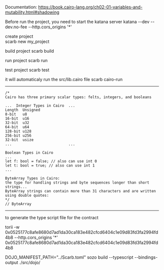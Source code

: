 Documentation: https://book.cairo-lang.org/ch02-01-variables-and-mutability.html#shadowing

Before run the project, you need to start the katana server
katana --dev --dev.no-fee --http.cors_origins '*'


create project  
scarb new my_project

build project
scarb build

run project
scarb run

test project
scarb test


it will automaticaly run the src/lib.cairo file
scarb cairo-run




-----------------------------------------
    /*
    Cairo has three primary scalar types: felts, integers, and booleans

    ...  Integer Types in Cairo  ...
    Length	Unsigned
    8-bit	u8
    16-bit	u16
    32-bit	u32
    64-bit	u64
    128-bit	u128
    256-bit	u256
    32-bit	usize
    ...                          ...

    Boolean Types in Cairo
    ...
    let f: bool = false; // also can use int 0
    let t: bool = true; // also can use int 1
    ...

    ByteArray Types in Cairo:
    the type for handling strings and byte sequences longer than short strings...
    ByteArray strings can contain more than 31 characters and are written using double quotes:
    */
    // ByteArray
-----------------------------------------


to generate the type script file for the contract



torii -w 0x0525177c8afe8680d7ad1da30ca183e482cfcd6404c1e09d83fd3fa2994fd4b8 --http.cors_origins '*'
0x0525177c8afe8680d7ad1da30ca183e482cfcd6404c1e09d83fd3fa2994fd4b8

DOJO_MANIFEST_PATH="../Scarb.toml" sozo build --typescript --bindings-output ./src/dojo/

